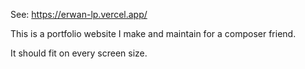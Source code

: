 See: https://erwan-lp.vercel.app/

This is a portfolio website I make and maintain for a composer friend.

It should fit on every screen size.
